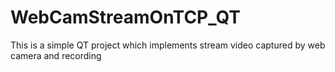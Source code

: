# WebCamStreamOnTCP_QT
This is a simple QT project which implements stream video captured by web camera and recording
